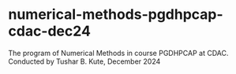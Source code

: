 # numerical-methods-pgdhpcap-cdac-dec24
The program of Numerical Methods in course PGDHPCAP at CDAC. Conducted by Tushar B. Kute, December 2024
